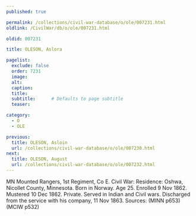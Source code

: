 ```yaml
---
published: true

permalink: /collections/civil-war-database/o/ole/007231.html
oldlink: /CivilWar/db/o/ole/007231.html

oldid: 007231

title: OLESON, Aslora

pagelist:
  exclude: false
  order: 7231
  image: 
  alt:
  caption:
  title:
  subtitle:      # Defaults to page subtitle
  teaser:

category: 
  - O 
  - OLE

previous:
  title: OLESON, Asloin
  url: /collections/civil-war-database/o/ole/007230.html  
next:
  title: OLESON, August
  url: /collections/civil-war-database/o/ole/007232.html   
---
```

MN Mounted Rangers, 1st Regiment, Co E. Civil War: Residence: Oshwa, Nicollet County, Minnesota. Born in Norway. Age 25. Enrolled 9 Nov 1862. Mustered 10 Dec 1862. Private. Served in Indian and Civil wars. Discharged from the service with his company, 11 Nov 1863. Sources: (MINN p653) (MCIW p532)